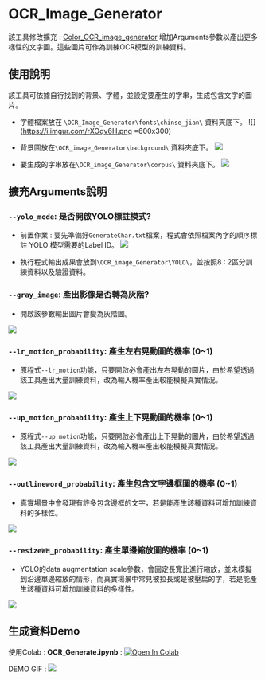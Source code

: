 
# OCR_Image_Generator

該工具修改擴充 : [Color_OCR_image_generator](https://github.com/zcswdt/Color_OCR_image_generator)
增加Arguments參數以產出更多樣性的文字圖。這些圖片可作為訓練OCR模型的訓練資料。


## 使用說明
該工具可依據自行找到的背景、字體，並設定要產生的字串，生成包含文字的圖片。
* 字體檔案放在 `\OCR_Image_Generator\fonts\chinse_jian\`  資料夾底下。
![](https://i.imgur.com/rXOqv6H.png =600x300)


* 背景圖放在`\OCR_image_Generator\background\` 資料夾底下。
![](https://i.imgur.com/yy6YbWf.png)



* 要生成的字串放在`\OCR_image_Generator\corpus\` 資料夾底下。
![](https://i.imgur.com/rPmDUeC.png)


## 擴充Arguments說明
### `--yolo_mode`: 是否開啟YOLO標註模式?
* 前置作業 : 要先準備好`GenerateChar.txt`檔案，程式會依照檔案內字的順序標註 YOLO 模型需要的Label ID。
![](https://i.imgur.com/9B1vf25.png)

* 執行程式輸出成果會放到`\OCR_image_Generator\YOLO\`，並按照8 : 2區分訓練資料以及驗證資料。



### `--gray_image`: 產出影像是否轉為灰階?
* 開啟該參數輸出圖片會變為灰階圖。

![](https://i.imgur.com/hOGsVnd.png)



### `--lr_motion_probability`: 產生左右晃動圖的機率 (0~1)
* 原程式`--lr_motion`功能，只要開啟必會產出左右晃動的圖片，由於希望透過該工具產出大量訓練資料，改為輸入機率產出較能模擬真實情況。

![](https://i.imgur.com/J8Z0nmL.png)


### `--up_motion_probability`: 產生上下晃動圖的機率 (0~1)
* 原程式`--up_motion`功能，只要開啟必會產出上下晃動的圖片，由於希望透過該工具產出大量訓練資料，改為輸入機率產出較能模擬真實情況。

![](https://i.imgur.com/GKVZCHw.png)


### `--outlineword_probability`: 產生包含文字邊框圖的機率 (0~1)
* 真實場景中會發現有許多包含邊框的文字，若是能產生該種資料可增加訓練資料的多樣性。

![](https://i.imgur.com/GuL8UeO.png)



### `--resizeWH_probability`: 產生單邊縮放圖的機率 (0~1)
* YOLO的data augmentation scale參數，會固定長寬比進行縮放，並未模擬到沿邊單邊縮放的情形，而真實場景中常見被拉長或是被壓扁的字，若是能產生該種資料可增加訓練資料的多樣性。

![](https://i.imgur.com/rN5Mcuv.png)




## 生成資料Demo
使用Colab : **OCR_Generate.ipynb** :  <a href="https://colab.research.google.com/drive/139BK2WuNYQGjGJ3l1VPhaFbMKz3I9tFI" target="_blank"><img src="https://colab.research.google.com/assets/colab-badge.svg" alt="Open In Colab"/></a> 

DEMO GIF :
![](https://i.imgur.com/uHLujW4.gif)














